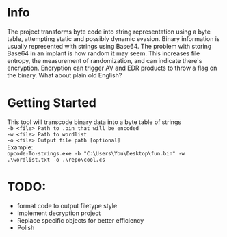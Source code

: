# Info
The project transforms byte code into string representation using a byte table, attempting static and possibly dynamic evasion. Binary information is usually represented with strings using Base64. The problem with storing Base64 in an implant is how random it may seem. This increases file entropy, the measurement of randomization, and can indicate there's encryption. Encryption can trigger AV and EDR products to throw a flag on the binary. What about plain old English?

# Getting Started
This tool will transcode binary data into a byte table of strings  
`-b <file> Path to .bin that will be encoded`  
`-w <file> Path to wordlist`  
`-o <file> Output file path [optional]`  
Example:  
`opcode-To-strings.exe -b "C:\Users\You\Desktop\fun.bin" -w .\wordlist.txt -o .\repo\cool.cs`  

# TODO:
- format code to output filetype style
- Implement decryption project  
- Replace specific objects for better efficiency  
- Polish  
